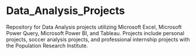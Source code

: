 # Data_Analysis_Projects
Repository for Data Analysis projects utilizing Microsoft Excel, Microsoft Power Query, Microsoft Power BI, and Tableau. Projects include personal projects, soccer analysis projects, and professional internship projects with the Population Research Institute.
